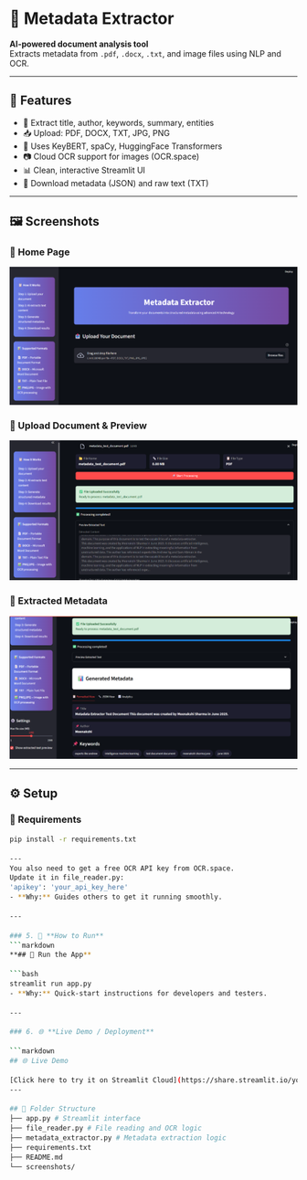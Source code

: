 # 🧠 Metadata Extractor

**AI-powered document analysis tool**  
Extracts metadata from `.pdf`, `.docx`, `.txt`, and image files using NLP and OCR.

---

## 🚀 Features

- 📝 Extract title, author, keywords, summary, entities
- 📥 Upload: PDF, DOCX, TXT, JPG, PNG
- 🧠 Uses KeyBERT, spaCy, HuggingFace Transformers
- 📷 Cloud OCR support for images (OCR.space)
- 📊 Clean, interactive Streamlit UI
- 📁 Download metadata (JSON) and raw text (TXT)

---

## 🖼️ Screenshots

### 🔹 Home Page
![home](screenshots/home.png)

### 🔹 Upload Document & Preview
![upload](screenshots/upload.png)

### 🔹 Extracted Metadata
![metadata](screenshots/metadata.png)

---

## ⚙️ Setup

### 🔧 Requirements

```bash
pip install -r requirements.txt

---
You also need to get a free OCR API key from OCR.space.
Update it in file_reader.py:
'apikey': 'your_api_key_here'
- **Why:** Guides others to get it running smoothly.

---

### 5. 🧪 **How to Run**
```markdown
**## 🧪 Run the App**

```bash
streamlit run app.py
- **Why:** Quick-start instructions for developers and testers.

---

### 6. 🌐 **Live Demo / Deployment**

```markdown
## 🌐 Live Demo

[Click here to try it on Streamlit Cloud](https://share.streamlit.io/your-app-link)
---

## 📁 Folder Structure
├── app.py # Streamlit interface
├── file_reader.py # File reading and OCR logic
├── metadata_extractor.py # Metadata extraction logic
├── requirements.txt
├── README.md
└── screenshots/





